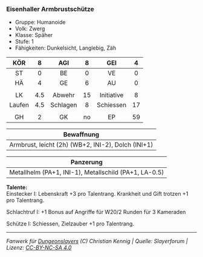 ### Eisenhaller Armbrustschütze

- Gruppe: Humanoide
- Volk: Zwerg
- Klasse: Späher
- Stufe: 1
- Fähigkeiten: Dunkelsicht, Langlebig, Zäh

|  KÖR   |  8  |   AGI    |  8  |    GEI     |  4  |
| :----: | :-: | :------: | :-: | :--------: | :-: |
|   ST   |  0  |    BE    |  0  |     VE     |  0  |
|   HÄ   |  4  |    GE    |  6  |     AU     |  0  |
|        |     |          |     |            |     |
|   LK   | 4.5 |  Abwehr  | 15  | Initiative |  8  |
| Laufen | 4.5 | Schlagen |  8  | Schiessen  | 17  |
|        |     |          |     |            |     |
|   GH   |  2  |    GK    | no  |     EP     | 59  |

|                     Bewaffnung                     |
| :------------------------------------------------: |
| Armbrust, leicht (2h) (WB+2, INI-2), Dolch (INI+1) |

|                       Panzerung                       |
| :---------------------------------------------------: |
| Metallhelm (PA+1, INI-1), Metallschild (PA+1, LA-0.5) |

**Talente:**  
Einstecker I: Lebenskraft +3 pro Talentrang. Krankheit und Gift trotzen +1 pro Talentrang.

Schlachtruf I: +1 Bonus auf Angriffe für W20/2 Runden für 3 Kameraden

Schütze I: Schiessen, Zielzauber +1 pro Talentrang.

---

_Fanwerk für [Dungeonslayers](https://www.dungeonslayers.net/) (C) Christian Kennig | Quelle: Slayerforum | Lizenz: [CC-BY-NC-SA 4.0](https://creativecommons.org/licenses/by-nc-sa/4.0/deed.de)_
